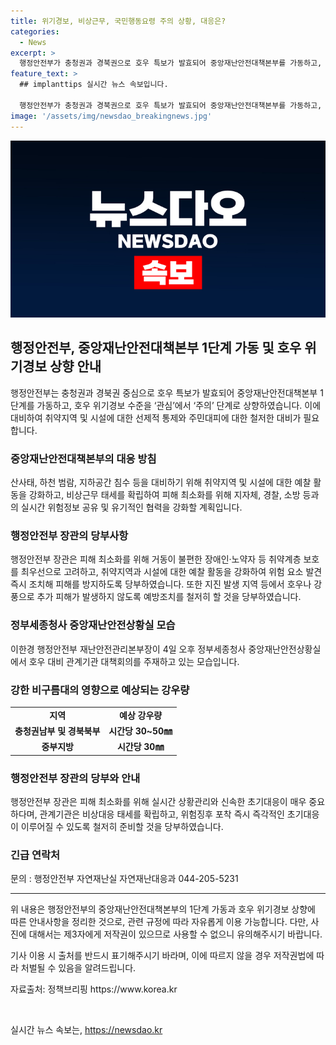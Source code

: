 ```yaml
---
title: 위기경보, 비상근무, 국민행동요령 주의 상황, 대응은?
categories:
  - News
excerpt: >
  행정안전부가 충청권과 경북권으로 호우 특보가 발효되어 중앙재난안전대책본부를 가동하고, 호우 위기경보 수준을 관심에서 주의로 상향했다. 이에 대비해 취약지역과 시설에 대한 선제적 통제와 주민대피에 철저를 기할 방침이다. 또한, 장애인·노약자 등 취약계층 보호를 최우선으로 하고, 관계기관은 실시간 위험정보 공유 등 유기적인 협력을 강화하는 등 피해 최소화를 위한 대책을 추진 중이다. 중앙재난안전대책본부장은 실시간 상황관리와 신속한 초기대응이 중요하다며 관계기관들에 대비태세를 강화해 줄 것을 당부했다.
feature_text: >
  ## implanttips 실시간 뉴스 속보입니다.

  행정안전부가 충청권과 경북권으로 호우 특보가 발효되어 중앙재난안전대책본부를 가동하고, 호우 위기경보 수준을 관심에서 주의로 상향했다. 이에 대비해 취약지역과 시설에 대한 선제적 통제와 주민대피에 철저를 기할 방침이다. 또한, 장애인·노약자 등 취약계층 보호를 최우선으로 하고, 관계기관은 실시간 위험정보 공유 등 유기적인 협력을 강화하는 등 피해 최소화를 위한 대책을 추진 중이다. 중앙재난안전대책본부장은 실시간 상황관리와 신속한 초기대응이 중요하다며 관계기관들에 대비태세를 강화해 줄 것을 당부했다.
image: '/assets/img/newsdao_breakingnews.jpg'
---
```


<p><img src="/assets/img/newsdao_breakingnews.jpg" alt="implanttips 속보" /></p>

<h2 data-ke-size="size26">행정안전부, 중앙재난안전대책본부 1단계 가동 및 호우 위기경보 상향 안내</h2>

<p data-ke-size="size16">행정안전부는 충청권과 경북권 중심으로 호우 특보가 발효되어 중앙재난안전대책본부 1단계를 가동하고, 호우 위기경보 수준을 ‘관심’에서 ‘주의’ 단계로 상향하였습니다. 이에 대비하여 취약지역 및 시설에 대한 선제적 통제와 주민대피에 대한 철저한 대비가 필요합니다.</p>

<h3>중앙재난안전대책본부의 대응 방침</h3>

<p data-ke-size="size16">산사태, 하천 범람, 지하공간 침수 등을 대비하기 위해 취약지역 및 시설에 대한 예찰 활동을 강화하고, 비상근무 태세를 확립하여 피해 최소화를 위해 지자체, 경찰, 소방 등과의 실시간 위험정보 공유 및 유기적인 협력을 강화할 계획입니다.</p>

<h3>행정안전부 장관의 당부사항</h3>

<p data-ke-size="size16">행정안전부 장관은 피해 최소화를 위해 거동이 불편한 장애인·노약자 등 취약계층 보호를 최우선으로 고려하고, 취약지역과 시설에 대한 예찰 활동을 강화하여 위험 요소 발견 즉시 조치해 피해를 방지하도록 당부하였습니다. 또한 지진 발생 지역 등에서 호우나 강풍으로 추가 피해가 발생하지 않도록 예방조치를 철저히 할 것을 당부하였습니다.</p>

<h3>정부세종청사 중앙재난안전상황실 모습</h3>

<p data-ke-size="size16">이한경 행정안전부 재난안전관리본부장이 4일 오후 정부세종청사 중앙재난안전상황실에서 호우 대비 관계기관 대책회의를 주재하고 있는 모습입니다.</p>

<h3>강한 비구름대의 영향으로 예상되는 강우량</h3>

<table>
  <tr>
    <td style="text-align: center; height: 17px;"><b>지역</b></td>
    <td style="text-align: center; height: 17px;"><b>예상 강우량</b></td>
  </tr>
  <tr>
    <td style="text-align: center; height: 17px;"><b>충청권남부 및 경북북부</b></td>
    <td style="text-align: center; height: 17px;"><b>시간당 30~50㎜</b></td>
  </tr>
  <tr>
    <td style="text-align: center; height: 17px;"><b>중부지방</b></td>
    <td style="text-align: center; height: 17px;"><b>시간당 30㎜</b></td>
  </tr>
</table>

<h3>행정안전부 장관의 당부와 안내</h3>

<p data-ke-size="size16">행정안전부 장관은 피해 최소화를 위해 실시간 상황관리와 신속한 초기대응이 매우 중요하다며, 관계기관은 비상대응 태세를 확립하고, 위험징후 포착 즉시 즉각적인 초기대응이 이루어질 수 있도록 철저히 준비할 것을 당부하였습니다.</p>

<h3>긴급 연락처</h3>

<p data-ke-size="size16">문의 : 행정안전부 자연재난실 자연재난대응과 044-205-5231</p>

<hr>

<p data-ke-size="size16">위 내용은 행정안전부의 중앙재난안전대책본부의 1단계 가동과 호우 위기경보 상향에 따른 안내사항을 정리한 것으로, 관련 규정에 따라 자유롭게 이용 가능합니다. 다만, 사진에 대해서는 제3자에게 저작권이 있으므로 사용할 수 없으니 유의해주시기 바랍니다.</p>

<p data-ke-size="size16">기사 이용 시 출처를 반드시 표기해주시기 바라며, 이에 따르지 않을 경우 저작권법에 따라 처벌될 수 있음을 알려드립니다.</p>

<p data-ke-size="size16">자료출처: 정책브리핑 https://www.korea.kr</p>

<p data-ke-size="size16">&nbsp;</p>
실시간 뉴스 속보는, <a href="https://newsdao.kr" rel="dofollow">https://newsdao.kr</a>



